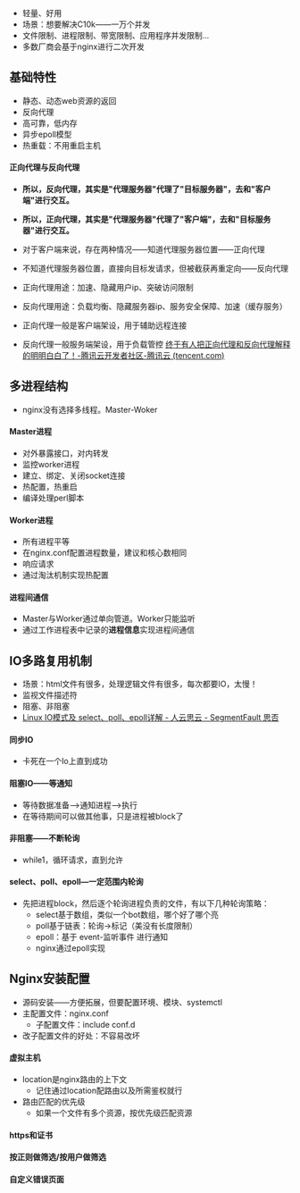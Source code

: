 - 轻量、好用
- 场景：想要解决C10k——一万个并发
- 文件限制、进程限制、带宽限制、应用程序并发限制...
- 多数厂商会基于nginx进行二次开发

## 基础特性
- 静态、动态web资源的返回
- 反向代理
- 高可靠，低内存
- 异步epoll模型
- 热重载：不用重启主机
#### 正向代理与反向代理
- **所以，反向代理，其实是"代理服务器"代理了"目标服务器"，去和"客户端"进行交互。**
- **所以，正向代理，其实是"代理服务器"代理了"客户端"，去和"目标服务器"进行交互。**

- 对于客户端来说，存在两种情况——知道代理服务器位置——正向代理
- 不知道代理服务器位置，直接向目标发请求，但被截获再重定向——反向代理
- 正向代理用途：加速、隐藏用户ip、突破访问限制
- 反向代理用途：负载均衡、隐藏服务器ip、服务安全保障、加速（缓存服务）


- 正向代理一般是客户端架设，用于辅助远程连接
- 反向代理一般服务端架设，用于负载管控
[终于有人把正向代理和反向代理解释的明明白白了！-腾讯云开发者社区-腾讯云 (tencent.com)](https://cloud.tencent.com/developer/article/1418457)


## 多进程结构
- nginx没有选择多线程。Master-Woker
#### Master进程
- 对外暴露接口，对内转发
- 监控worker进程
- 建立、绑定、关闭socket连接
- 热配置，热重启
- 编译处理perl脚本
#### Worker进程
- 所有进程平等
- 在nginx.conf配置进程数量，建议和核心数相同
- 响应请求
- 通过淘汰机制实现热配置

#### 进程间通信
- Master与Worker通过单向管道。Worker只能监听
- 通过工作进程表中记录的**进程信息**实现进程间通信


## IO多路复用机制
- 场景：html文件有很多，处理逻辑文件有很多，每次都要IO，太慢！
- 监视文件描述符
- 阻塞、非阻塞
- [Linux IO模式及 select、poll、epoll详解 - 人云思云 - SegmentFault 思否](https://segmentfault.com/a/1190000003063859#item-3-13)

#### 同步IO
- 卡死在一个Io上直到成功
#### 阻塞IO——等通知
- 等待数据准备-->通知进程-->执行
- 在等待期间可以做其他事，只是进程被block了

#### 非阻塞——不断轮询
- while1，循环请求，直到允许

#### select、poll、epoll—一定范围内轮询
- 先把进程block，然后逐个轮询进程负责的文件，有以下几种轮询策略：
	- select基于数组，类似一个bot数组，哪个好了哪个亮
	- poll基于链表：轮询->标记（美没有长度限制）
	- epoll：基于 event-监听事件 进行通知
	- nginx通过epoll实现


## Nginx安装配置
- 源码安装——方便拓展，但要配置环境、模块、systemctl
- 主配置文件：nginx.conf
	- 子配置文件：include conf.d
- 改子配置文件的好处：不容易改坏


#### 虚拟主机
- location是nginx路由的上下文
	- 记住通过location配路由以及所需鉴权就行
- 路由匹配的优先级
	- 如果一个文件有多个资源，按优先级匹配资源

#### https和证书


#### 按正则做筛选/按用户做筛选

#### 自定义错误页面




